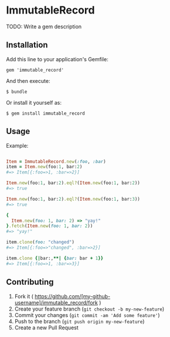 # ImmutableRecord

TODO: Write a gem description

## Installation

Add this line to your application's Gemfile:

    gem 'immutable_record'

And then execute:

    $ bundle

Or install it yourself as:

    $ gem install immutable_record

## Usage

Example:
```ruby

Item = ImmutableRecord.new(:foo, :bar)
item = Item.new(foo:1, bar:2)
#=> Item[{:foo=>1, :bar=>2}]

Item.new(foo:1, bar:2).eql?(Item.new(foo:1, bar:2))
#=> true

Item.new(foo:1, bar:2).eql?(Item.new(foo:1, bar:3))
#=> true

{
  Item.new(foo: 1, bar: 2) => "yay!"
}.fetch(Item.new(foo: 1, bar: 2))
#=> "yay!"

item.clone(foo: "changed")
#=> Item[{:foo=>"changed", :bar=>2}]

item.clone {|bar:,**| {bar: bar + 1}}
#=> Item[{:foo=>1, :bar=>3}]
```

## Contributing

1. Fork it ( https://github.com/[my-github-username]/immutable_record/fork )
2. Create your feature branch (`git checkout -b my-new-feature`)
3. Commit your changes (`git commit -am 'Add some feature'`)
4. Push to the branch (`git push origin my-new-feature`)
5. Create a new Pull Request
